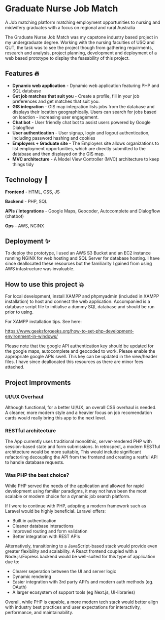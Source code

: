 
# Graduate Nurse Job Match

A Job matching platform matching employment opportunities to nursing and midwifery graduates with a focus on regional and rural Australia 

The Graduate Nurse Job Match was my capstone industry based project in my undergraduate degree. Working with the nursing faculties of USQ and QUT, the task was to see the project though from gathering requirments, research and analysis, project planning, development and deployment of a web based prototype to display the feasability of this project.

## Features 🔥
- **Dynamic web application** - Dynamic web application featuring PHP and SQL database
- **Get job matches that suit you** - Create a profile, fill in your job preferences and get matches that suit you.
- **GIS integration** - GIS map integration lists jobs from the database and displays their location geographically. Users can search for jobs based on loaction - increasing user engagement.
- **Chat bot** - User friendly chat bot to assist users powered by Google Dialogflow
- **User authentication** - User signup, login and logout authentication, including password hashing and cookies
- **Employers + Graduate site** - The Employers site allows organizations to list employment opportunities, which are directly submitted to the database and then displayed on the GIS map. 
- **MVC architecture** - A Model View Controller (MVC) architecture to keep things tidy

## Technology 💫
**Frontend** - HTML, CSS, JS

**Backend** - PHP, SQL

**APIs / Integrations** - Google Maps, Geocoder, Autocomplete and Dialogflow (chatbot) 

**Ops** - AWS, NGINX

## Deployment ✨
To deploy the prototype, I used an AWS S3 Bucket and an EC2 instance running NGINX for web hosting and SQL Server for database hosting. I have since deallocated these resources but the familiarity I gained from using AWS infastructure was invaluable.

## How to use this project 💥
For local development, install XAMPP and phpmyadmin (included in XAMPP installation) to host and connect the web application. Accompanied is a database script file to initialise a dummy SQL database and should be run prior to using.

For XAMPP installation tips. See here:

https://www.geeksforgeeks.org/how-to-set-php-development-environment-in-windows/

Please note that the google API authentication key should be updated for the google maps, autocomplete and geocoded to work. Please enable the appropriate google APIs swell. This key can be updated in the view/header files. I have since deallocated this resources as there are minor fees attached.

## Project Improvments  

### **UI/UX Overhaul**

Although functional, for a better UI/UX, an overall CSS overhaul is needed. A cleaner, more modern style and a heavier focus on job recomendation cards would really bring this app to the next level. 

### **RESTful architecture**

The App currently uses traditional monolithic, server-rendered PHP with session-based state and form submissions. In retrospect, a modern RESTful architecture would be more suitable, This would include significant refactoriing decoupling the API from the frontend and creating a restful API to handle database requests.

### **Was PHP the best choice?**

While PHP served the needs of the application and allowed for rapid development using familiar paradigms, it may not have been the most scalable or modern choice for a dynamic job search platform.

If I were to continue with PHP, adopting a modern framework such as Laravel would be highly beneficial. Laravel offers:
  - Built in authentication
  - Cleaner database interactions
  - Improved routing and form validation
  - Better integration with REST APIs

Alternatively, transitioning to a JavaScript-based stack would provide even greater flexibility and scalability. A React frontend coupled with a Node.js/Express backend would be well-suited for this type of application due to:
  - Clearer seperation between the UI and server logic
  - Dynamic rendering
  - Easier integration with 3rd party API's and modern auth methods (eg. OAuth)
  - A larger ecosystem of support tools (eg Next.js, UI-libraries)

Overall, while PHP is capable, a more modern tech stack would better align with industry best practices and user expectations for interactivity, performance, and maintainability.


